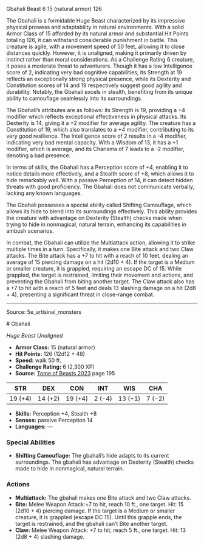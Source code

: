 <MonsterName/>Gbahali</MonsterName>
<CreatureType/>Beast</CreatureType>
<CR/>6</CR>
<AC/>15 (natural armor)</AC>
<HP/>126</HP>
<summary>The Gbahali is a formidable Huge Beast characterized by its impressive physical prowess and adaptability in natural environments. With a solid Armor Class of 15 afforded by its natural armor and substantial Hit Points totaling 126, it can withstand considerable punishment in battle. This creature is agile, with a movement speed of 50 feet, allowing it to close distances quickly. However, it is unaligned, making it primarily driven by instinct rather than moral considerations. As a Challenge Rating 6 creature, it poses a moderate threat to adventurers. Though it has a low Intelligence score of 2, indicating very bad cognitive capabilities, its Strength at 19 reflects an exceptionally strong physical presence, while its Dexterity and Constitution scores of 14 and 19 respectively suggest good agility and durability. Notably, the Gbahali excels in stealth, benefiting from its unique ability to camouflage seamlessly into its surroundings.</summary>

<detail>

The Gbahali’s attributes are as follows: its Strength is 19, providing a +4 modifier which reflects exceptional effectiveness in physical attacks. Its Dexterity is 14, giving it a +2 modifier for average agility. The creature has a Constitution of 19, which also translates to a +4 modifier, contributing to its very good resilience. The Intelligence score of 2 results in a -4 modifier, indicating very bad mental capacity. With a Wisdom of 13, it has a +1 modifier, which is average, and its Charisma of 7 leads to a -2 modifier, denoting a bad presence.

In terms of skills, the Gbahali has a Perception score of +4, enabling it to notice details more effectively, and a Stealth score of +8, which allows it to hide remarkably well. With a passive Perception of 14, it can detect hidden threats with good proficiency. The Gbahali does not communicate verbally, lacking any known languages.

The Gbahali possesses a special ability called Shifting Camouflage, which allows its hide to blend into its surroundings effectively. This ability provides the creature with advantage on Dexterity (Stealth) checks made when trying to hide in nonmagical, natural terrain, enhancing its capabilities in ambush scenarios.

In combat, the Gbahali can utilize the Multiattack action, allowing it to strike multiple times in a turn. Specifically, it makes one Bite attack and two Claw attacks. The Bite attack has a +7 to hit with a reach of 10 feet, dealing an average of 15 piercing damage on a hit (2d10 + 4). If the target is a Medium or smaller creature, it is grappled, requiring an escape DC of 15. While grappled, the target is restrained, limiting their movement and actions, and preventing the Gbahali from biting another target. The Claw attack also has a +7 to hit with a reach of 5 feet and deals 13 slashing damage on a hit (2d8 + 4), presenting a significant threat in close-range combat.</detail>



---

Source: 5e_artisinal_monsters

<statblock>
# Gbahali

*Huge* *Beast* *Unaligned*

- **Armor Class:** 15 (natural armor)
- **Hit Points:** 126 (12d12 + 48)
- **Speed:** walk 50 ft.
- **Challenge Rating:** 6 (2,300 XP)
- **Source:** [Tome of Beasts 2023](https://koboldpress.com/kpstore/product/tome-of-beasts-1-2023-edition/) page 195

| STR | DEX | CON | INT | WIS | CHA |
| --- | --- | --- | --- | --- | --- |
| 19 (+4) | 14 (+2) | 19 (+4) | 2 (-4) | 13 (+1) | 7 (-2) |

- **Skills:** Perception +4, Stealth +8
- **Senses:** passive Perception 14
- **Languages:** —

### Special Abilities

- **Shifting Camouflage:** The gbahali’s hide adapts to its current surroundings. The gbahali has advantage on Dexterity (Stealth) checks made to hide in nonmagical, natural terrain.

### Actions

- **Multiattack:** The gbahali makes one Bite attack and two Claw attacks.
- **Bite:** Melee Weapon Attack:+7 to hit, reach 10 ft., one target. Hit: 15 (2d10 + 4) piercing damage. If the target is a Medium or smaller creature, it is grappled (escape DC 15). Until this grapple ends, the target is restrained, and the gbahali can’t Bite another target.
- **Claw:** Melee Weapon Attack: +7 to hit, reach 5 ft., one target. Hit: 13 (2d8 + 4) slashing damage.
</statblock>


